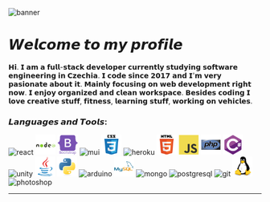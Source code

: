 ![banner](https://github.com/jankubatt/jankubatt/blob/master/banner.png)

<h1>𝙒𝙚𝙡𝙘𝙤𝙢𝙚 𝙩𝙤 𝙢𝙮 𝙥𝙧𝙤𝙛𝙞𝙡𝙚</h1> 
<p>
  𝗛𝗶. 𝗜 𝗮𝗺 𝗮 𝗳𝘂𝗹𝗹-𝘀𝘁𝗮𝗰𝗸 𝗱𝗲𝘃𝗲𝗹𝗼𝗽𝗲𝗿 𝗰𝘂𝗿𝗿𝗲𝗻𝘁𝗹𝘆 𝘀𝘁𝘂𝗱𝘆𝗶𝗻𝗴 𝘀𝗼𝗳𝘁𝘄𝗮𝗿𝗲 𝗲𝗻𝗴𝗶𝗻𝗲𝗲𝗿𝗶𝗻𝗴 𝗶𝗻 𝗖𝘇𝗲𝗰𝗵𝗶𝗮. 𝗜 𝗰𝗼𝗱𝗲 𝘀𝗶𝗻𝗰𝗲 𝟮𝟬𝟭𝟳 𝗮𝗻𝗱 𝗜'𝗺 𝘃𝗲𝗿𝘆 𝗽𝗮𝘀𝗶𝗼𝗻𝗮𝘁𝗲 𝗮𝗯𝗼𝘂𝘁 𝗶𝘁. 𝗠𝗮𝗶𝗻𝗹𝘆 𝗳𝗼𝗰𝘂𝘀𝗶𝗻𝗴 𝗼𝗻 𝘄𝗲𝗯 𝗱𝗲𝘃𝗲𝗹𝗼𝗽𝗺𝗲𝗻𝘁 𝗿𝗶𝗴𝗵𝘁 𝗻𝗼𝘄. 𝗜 𝗲𝗻𝗷𝗼𝘆 𝗼𝗿𝗴𝗮𝗻𝗶𝘇𝗲𝗱 𝗮𝗻𝗱 𝗰𝗹𝗲𝗮𝗻 𝘄𝗼𝗿𝗸𝘀𝗽𝗮𝗰𝗲. 𝗕𝗲𝘀𝗶𝗱𝗲𝘀 𝗰𝗼𝗱𝗶𝗻𝗴 𝗜 𝗹𝗼𝘃𝗲 𝗰𝗿𝗲𝗮𝘁𝗶𝘃𝗲 𝘀𝘁𝘂𝗳𝗳, 𝗳𝗶𝘁𝗻𝗲𝘀𝘀, 𝗹𝗲𝗮𝗿𝗻𝗶𝗻𝗴 𝘀𝘁𝘂𝗳𝗳, 𝘄𝗼𝗿𝗸𝗶𝗻𝗴 𝗼𝗻 𝘃𝗲𝗵𝗶𝗰𝗹𝗲𝘀.
</p>

<h3 align="left">𝙇𝙖𝙣𝙜𝙪𝙖𝙜𝙚𝙨 𝙖𝙣𝙙 𝙏𝙤𝙤𝙡𝙨:</h3>
<p align="left">
  <img src="https://upload.wikimedia.org/wikipedia/commons/thumb/a/a7/React-icon.svg/2300px-React-icon.svg.png" alt="react" height="40"/>
  <img src="https://raw.githubusercontent.com/devicons/devicon/master/icons/nodejs/nodejs-original-wordmark.svg" alt="nodejs" width="40" height="40"/>
  <img src="https://raw.githubusercontent.com/devicons/devicon/master/icons/bootstrap/bootstrap-plain-wordmark.svg" alt="bootstrap" width="40" height="40"/>
  <img src="https://mui.com/static/logo.png" alt="mui" width="40" height="40"/>
  <img src="https://raw.githubusercontent.com/devicons/devicon/master/icons/css3/css3-original-wordmark.svg" alt="css3" width="40" height="40"/> 
  <img src="https://www.vectorlogo.zone/logos/heroku/heroku-icon.svg" alt="heroku" width="40" height="40"/> 
  <img src="https://raw.githubusercontent.com/devicons/devicon/master/icons/html5/html5-original-wordmark.svg" alt="html5" width="40" height="40"/>
  <img src="https://raw.githubusercontent.com/devicons/devicon/master/icons/javascript/javascript-original.svg" alt="javascript" width="40" height="40"/>
  <img src="https://raw.githubusercontent.com/devicons/devicon/master/icons/php/php-original.svg" alt="php" width="40" height="40"/>
  
  <img src="https://raw.githubusercontent.com/devicons/devicon/master/icons/csharp/csharp-original.svg" alt="csharp" width="40" height="40"/> 
  <img src="https://www.vectorlogo.zone/logos/unity3d/unity3d-icon.svg" alt="unity" width="40" height="40"/>
  <img src="https://raw.githubusercontent.com/devicons/devicon/master/icons/java/java-original.svg" alt="java" width="40" height="40"/>
  <img src="https://raw.githubusercontent.com/devicons/devicon/master/icons/python/python-original.svg" alt="python" width="40" height="40"/>
  <img src="https://cdn.worldvectorlogo.com/logos/arduino-1.svg" alt="arduino" width="40" height="40"/> 
  
  <img src="https://raw.githubusercontent.com/devicons/devicon/master/icons/mysql/mysql-original-wordmark.svg" alt="mysql" width="40" height="40"/>
  <img src="https://res.cloudinary.com/crunchbase-production/image/upload/c_lpad,f_auto,q_auto:eco,dpr_1/erkxwhl1gd48xfhe2yld" alt="mongo" width="40" height="40"/>
  <img src="https://upload.wikimedia.org/wikipedia/commons/thumb/2/29/Postgresql_elephant.svg/1985px-Postgresql_elephant.svg.png" alt="postgresql" width="40" height="40"/>
  
  <img src="https://www.vectorlogo.zone/logos/git-scm/git-scm-icon.svg" alt="git" width="40" height="40"/> 
  <img src="https://raw.githubusercontent.com/devicons/devicon/master/icons/linux/linux-original.svg" alt="linux" width="40" height="40"/>
  <img src="https://seeklogo.com/images/A/adobe-photoshop-logo-7B88D7B5AA-seeklogo.com.png" alt="photoshop" width="40" height="40"/>
</p>

<hr>

